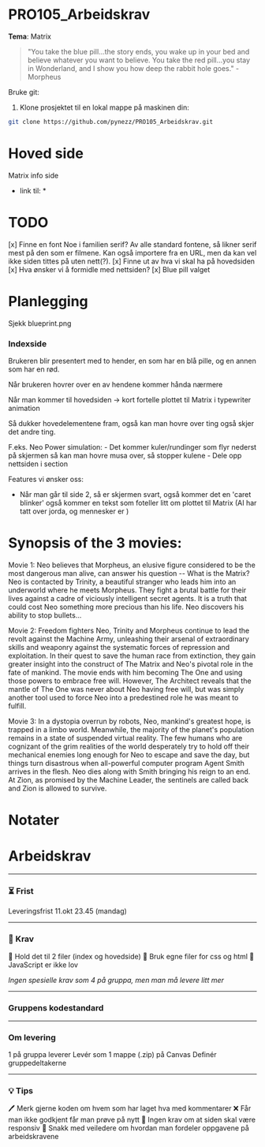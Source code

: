 # PRO105_Arbeidskrav

**Tema**: Matrix

 > "You take the blue pill...the story ends, you wake up in your bed and believe whatever you want to believe. You take the red pill...you stay in Wonderland, and I show you how deep the rabbit hole goes." - Morpheus

Bruke git: 

1. Klone prosjektet til en lokal mappe på maskinen din: 

```bash
git clone https://github.com/pynezz/PRO105_Arbeidskrav.git
```

# Hoved side 
Matrix info side
- link til:
    * 


# TODO
 [x] Finne en font
 Noe i familien serif? Av alle standard fontene, så likner serif mest på den som er filmene. Kan også importere fra en URL, men da kan vel ikke siden tittes på uten nett(?).
 [x] Finne ut av hva vi skal ha på hovedsiden
 [x] Hva ønsker vi å formidle med nettsiden?
 [x] Blue pill valget


# Planlegging
Sjekk blueprint.png

### Indexside
Brukeren blir presentert med to hender, en som har en blå pille, og en annen som har en rød. 

Når brukeren hovrer over en av hendene kommer hånda nærmere 

Når man kommer til hovedsiden -> kort fortelle plottet til Matrix i typewriter animation

Så dukker hovedelementene fram, også kan man hovre over ting også skjer det andre ting.

F.eks. Neo Power simulation:
	- Det kommer kuler/rundinger som flyr nederst på skjermen så kan man hovre musa over, så stopper kulene
	- Dele opp nettsiden i section


Features vi ønsker oss: 
 - Når man går til side 2, så er skjermen svart, også kommer det en 'caret blinker' også kommer en tekst som foteller litt om plottet til Matrix (AI har tatt over jorda, og mennesker er )

# Synopsis of the 3 movies:
Movie 1:
Neo believes that Morpheus, an elusive figure considered to be the most dangerous man alive, can answer his question -- What is the Matrix? Neo is contacted by Trinity, a beautiful stranger who leads him into an underworld where he meets Morpheus. They fight a brutal battle for their lives against a cadre of viciously intelligent secret agents. It is a truth that could cost Neo something more precious than his life. Neo discovers his ability to stop bullets...

Movie 2:
Freedom fighters Neo, Trinity and Morpheus continue to lead the revolt against the Machine Army, unleashing their arsenal of extraordinary skills and weaponry against the systematic forces of repression and exploitation. In their quest to save the human race from extinction, they gain greater insight into the construct of The Matrix and Neo's pivotal role in the fate of mankind. The movie ends with him becoming The One and using those powers to embrace free will. However, The Architect reveals that the mantle of The One was never about Neo having free will, but was simply another tool used to force Neo into a predestined role he was meant to fulfill.

Movie 3:
In a dystopia overrun by robots, Neo, mankind's greatest hope, is trapped in a limbo world. Meanwhile, the majority of the planet's population remains in a state of suspended virtual reality. The few humans who are cognizant of the grim realities of the world desperately try to hold off their mechanical enemies long enough for Neo to escape and save the day, but things turn disastrous when all-powerful computer program Agent Smith arrives in the flesh. Neo dies along with Smith bringing his reign to an end. At Zion, as promised by the Machine Leader, the sentinels are called back and Zion is allowed to survive.

# Notater

# Arbeidskrav

---

### ⏳ Frist 
Leveringsfrist 11.okt 23.45 (mandag)

---
### 🚩 Krav

📄 Hold det til 2 filer (index og hovedside)
📂 Bruk egne filer for css og html
🧾 JavaScript er ikke lov

*Ingen spesielle krav som 4 på gruppa, men man må levere litt mer*

---

### Gruppens kodestandard



---

### Om levering
1 på gruppa leverer
Levér som 1 mappe (.zip) på Canvas
Definér gruppedeltakerne

---
 ### 💡 Tips
 🖊 Merk gjerne koden om hvem som har laget hva med kommentarer
 ❌ Får man ikke godkjent får man prøve på nytt
  📱 Ingen krav om at siden skal være responsiv
 💬 Snakk med veiledere om hvordan man fordeler oppgavene på arbeidskravene